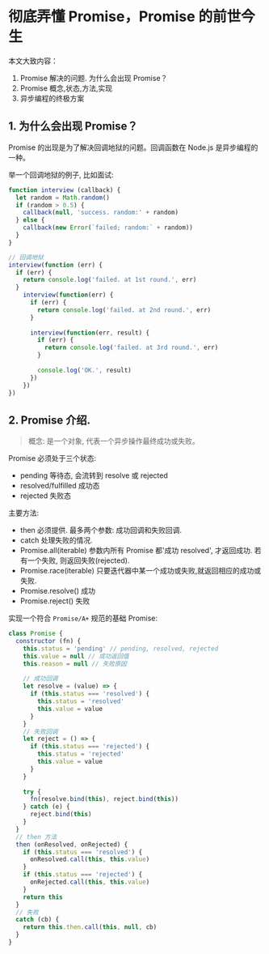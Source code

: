 # 彻底弄懂 Promise，Promise 的前世今生

本文大致内容：
1. Promise 解决的问题. 为什么会出现 Promise？
2. Promise 概念,状态,方法,实现
3. 异步编程的终极方案

## 1. 为什么会出现 Promise？

Promise 的出现是为了解决回调地狱的问题。回调函数在 Node.js 是异步编程的一种。

举一个回调地狱的例子, 比如面试:
```javascript
function interview (callback) {
  let random = Math.random()
  if (random > 0.5) {
    callback(null, 'success. random:' + random)
  } else {
    callback(new Error(`failed; random:` + random))
  }
}

// 回调地狱
interview(function (err) {
  if (err) {
    return console.log('failed. at 1st round.', err)
  }
    interview(function(err) {
      if (err) {
        return console.log('failed. at 2nd round.', err)
      }
      
      interview(function(err, result) {
        if (err) {
          return console.log('failed. at 3rd round.', err)
        }
        
        console.log('OK.', result)
      })
    })
})

```

## 2. Promise 介绍. 
> 概念: 是一个对象, 代表一个异步操作最终成功或失败。

Promise 必须处于三个状态:
- pending 等待态, 会流转到 resolve 或 rejected
- resolved/fulfilled 成功态
- rejected 失败态

主要方法:
- then 必须提供. 最多两个参数: 成功回调和失败回调.
- catch 处理失败的情况.
- Promise.all(iterable) 
    参数内所有 Promise 都'成功 resolved', 才返回成功. 若有一个失败, 则返回失败(rejected).
- Promise.race(iterable) 只要迭代器中某一个成功或失败,就返回相应的成功或失败.
- Promise.resolve() 成功
- Promise.reject() 失败

实现一个符合 `Promise/A+` 规范的基础 Promise:
```javascript
class Promise {
  constructor (fn) {
    this.status = 'pending' // pending, resolved, rejected
    this.value = null // 成功返回值
    this.reason = null // 失败原因
    
    // 成功回调
    let resolve = (value) => {
      if (this.status === 'resolved') {
        this.status = 'resolved'
        this.value = value
      }
    }
    // 失败回调
    let reject = () => {
      if (this.status === 'rejected') {
        this.status = 'rejected'
        this.value = value
      }
    }
    
    try {
      fn(resolve.bind(this), reject.bind(this))
    } catch (e) {
      reject.bind(this)
    }
  }
  // then 方法
  then (onResolved, onRejected) {
    if (this.status === 'resolved') {
      onResolved.call(this, this.value)
    }
    if (this.status === 'rejected') {
      onRejected.call(this, this.value)
    }
    return this
  }
  // 失败
  catch (cb) {
    return this.then.call(this, null, cb)
  }
}
``` 